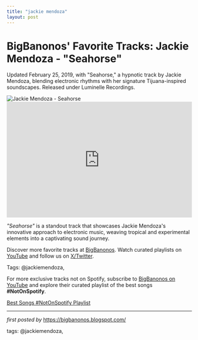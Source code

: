 ```yaml
---
title: "jackie mendoza"
layout: post
---
```

<!-- Post Title -->
<h1 >BigBanonos' Favorite Tracks: Jackie Mendoza - "Seahorse"</h1> <!-- Introductory Text -->
<p >Updated February 25, 2019, with "Seahorse," a hypnotic track by Jackie Mendoza, blending electronic rhythms with her signature Tijuana-inspired soundscapes. Released under Luminelle Recordings.</p> <!-- Featured Image -->
<div > <img src="https://adhoc.fm/wp-content/uploads/2019/04/jackie-mendoza3-1-scaled-1.jpg" alt="Jackie Mendoza - Seahorse" />
</div> <!-- YouTube Video Embed -->
<div > <iframe width="100%" height="315" src="https://www.youtube.com/embed/H4i4jVYDngI" title="Jackie Mendoza - Seahorse" frameborder="0" allow="accelerometer; autoplay; encrypted-media; gyroscope; picture-in-picture; web-share" referrerpolicy="strict-origin-when-cross-origin" allowfullscreen></iframe>
</div> <!-- Song Information -->
<div > <p><em>"Seahorse"</em> is a standout track that showcases Jackie Mendoza's innovative approach to electronic music, weaving tropical and experimental elements into a captivating sound journey.</p>
</div> <!-- Footer Links -->
<div > <p>Discover more favorite tracks at <a href="https://bigbanonos.blogspot.com/" target="_blank">BigBanonos</a>. Watch curated playlists on <a href="https://www.youtube.com/@BigBanonos" target="_blank">YouTube</a> and follow us on <a href="https://x.com/bigbanonos" target="_blank">X/Twitter</a>.</p>
</div> <!-- Tags -->
<p >Tags: @jackiemendoza,</p>


<!--Subscribe and Playlist Links-->
<div>
    <p>For more exclusive tracks not on Spotify, subscribe to <a href="https://www.youtube.com/@BigBanonos" target="_blank">BigBanonos on YouTube</a> and explore their curated playlist of the best songs <strong>#NotOnSpotify</strong>.</p>
    <p><a href="https://www.youtube.com/playlist?list=PLtuNtuTatqI0kFahUCbtbfenC_ET5O_tr" target="_blank">Best Songs #NotOnSpotify Playlist<br /></a></p></div>

<hr />

<p><em>first posted by</em> <a href="https://bigbanonos.blogspot.com/" rel="noopener" target="_new">https://bigbanonos.blogspot.com/</a></p>

<p>tags: @jackiemendoza,</p>
